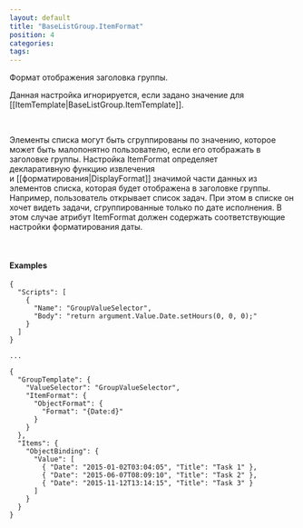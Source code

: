 ```yaml
---
layout: default
title: "BaseListGroup.ItemFormat"
position: 4
categories: 
tags: 
---
```


Формат отображения заголовка группы.

Данная настройка игнорируется, если задано значение для [[ItemTemplate|BaseListGroup.ItemTemplate]].

   

Элементы списка могут быть сгруппированы по значению, которое может быть малопонятно пользователю, если его отображать в заголовке группы. Настройка ItemFormat определяет декларативную функцию извлечения и [[форматирования|DisplayFormat]] значимой части данных из элементов списка, которая будет отображена в заголовке группы. Например, пользователь открывает список задач. При этом в списке он хочет видеть задачи, сгруппированные только по дате исполнения. В этом случае атрибут ItemFormat должен содержать соответствующие настройки форматирования даты.

   

#### Examples

```
{
  "Scripts": [
    {
      "Name": "GroupValueSelector",
      "Body": "return argument.Value.Date.setHours(0, 0, 0);"
    }
  ]
}
   
...
   
{
  "GroupTemplate": {
    "ValueSelector": "GroupValueSelector",
    "ItemFormat": {
      "ObjectFormat": {
        "Format": "{Date:d}"
      }
    }
  },
  "Items": {
    "ObjectBinding": {
      "Value": [
        { "Date": "2015-01-02T03:04:05", "Title": "Task 1" },
        { "Date": "2015-06-07T08:09:10", "Title": "Task 2" },
        { "Date": "2015-11-12T13:14:15", "Title": "Task 3" }
      ]
    }
  }
}
```

 

 

